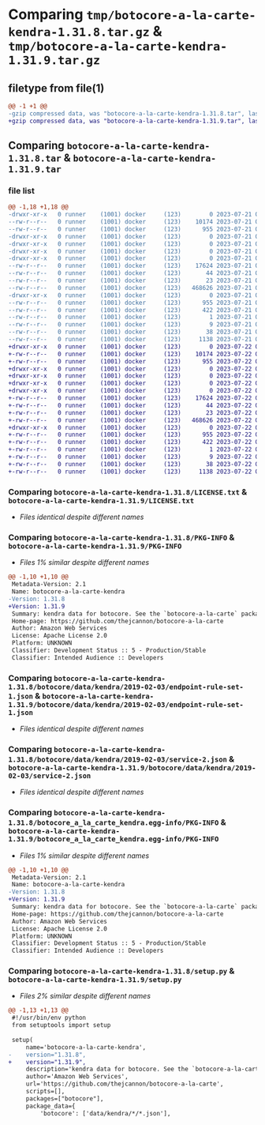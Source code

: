 # Comparing `tmp/botocore-a-la-carte-kendra-1.31.8.tar.gz` & `tmp/botocore-a-la-carte-kendra-1.31.9.tar.gz`

## filetype from file(1)

```diff
@@ -1 +1 @@
-gzip compressed data, was "botocore-a-la-carte-kendra-1.31.8.tar", last modified: Fri Jul 21 01:21:34 2023, max compression
+gzip compressed data, was "botocore-a-la-carte-kendra-1.31.9.tar", last modified: Sat Jul 22 01:20:36 2023, max compression
```

## Comparing `botocore-a-la-carte-kendra-1.31.8.tar` & `botocore-a-la-carte-kendra-1.31.9.tar`

### file list

```diff
@@ -1,18 +1,18 @@
-drwxr-xr-x   0 runner    (1001) docker     (123)        0 2023-07-21 01:21:34.471161 botocore-a-la-carte-kendra-1.31.8/
--rw-r--r--   0 runner    (1001) docker     (123)    10174 2023-07-21 01:21:34.000000 botocore-a-la-carte-kendra-1.31.8/LICENSE.txt
--rw-r--r--   0 runner    (1001) docker     (123)      955 2023-07-21 01:21:34.471161 botocore-a-la-carte-kendra-1.31.8/PKG-INFO
-drwxr-xr-x   0 runner    (1001) docker     (123)        0 2023-07-21 01:21:34.471161 botocore-a-la-carte-kendra-1.31.8/botocore/
-drwxr-xr-x   0 runner    (1001) docker     (123)        0 2023-07-21 01:21:34.471161 botocore-a-la-carte-kendra-1.31.8/botocore/data/
-drwxr-xr-x   0 runner    (1001) docker     (123)        0 2023-07-21 01:21:34.471161 botocore-a-la-carte-kendra-1.31.8/botocore/data/kendra/
-drwxr-xr-x   0 runner    (1001) docker     (123)        0 2023-07-21 01:21:34.471161 botocore-a-la-carte-kendra-1.31.8/botocore/data/kendra/2019-02-03/
--rw-r--r--   0 runner    (1001) docker     (123)    17624 2023-07-21 01:21:06.000000 botocore-a-la-carte-kendra-1.31.8/botocore/data/kendra/2019-02-03/endpoint-rule-set-1.json
--rw-r--r--   0 runner    (1001) docker     (123)       44 2023-07-21 01:21:06.000000 botocore-a-la-carte-kendra-1.31.8/botocore/data/kendra/2019-02-03/examples-1.json
--rw-r--r--   0 runner    (1001) docker     (123)       23 2023-07-21 01:21:06.000000 botocore-a-la-carte-kendra-1.31.8/botocore/data/kendra/2019-02-03/paginators-1.json
--rw-r--r--   0 runner    (1001) docker     (123)   468626 2023-07-21 01:21:06.000000 botocore-a-la-carte-kendra-1.31.8/botocore/data/kendra/2019-02-03/service-2.json
-drwxr-xr-x   0 runner    (1001) docker     (123)        0 2023-07-21 01:21:34.471161 botocore-a-la-carte-kendra-1.31.8/botocore_a_la_carte_kendra.egg-info/
--rw-r--r--   0 runner    (1001) docker     (123)      955 2023-07-21 01:21:34.000000 botocore-a-la-carte-kendra-1.31.8/botocore_a_la_carte_kendra.egg-info/PKG-INFO
--rw-r--r--   0 runner    (1001) docker     (123)      422 2023-07-21 01:21:34.000000 botocore-a-la-carte-kendra-1.31.8/botocore_a_la_carte_kendra.egg-info/SOURCES.txt
--rw-r--r--   0 runner    (1001) docker     (123)        1 2023-07-21 01:21:34.000000 botocore-a-la-carte-kendra-1.31.8/botocore_a_la_carte_kendra.egg-info/dependency_links.txt
--rw-r--r--   0 runner    (1001) docker     (123)        9 2023-07-21 01:21:34.000000 botocore-a-la-carte-kendra-1.31.8/botocore_a_la_carte_kendra.egg-info/top_level.txt
--rw-r--r--   0 runner    (1001) docker     (123)       38 2023-07-21 01:21:34.471161 botocore-a-la-carte-kendra-1.31.8/setup.cfg
--rw-r--r--   0 runner    (1001) docker     (123)     1138 2023-07-21 01:21:34.000000 botocore-a-la-carte-kendra-1.31.8/setup.py
+drwxr-xr-x   0 runner    (1001) docker     (123)        0 2023-07-22 01:20:36.517097 botocore-a-la-carte-kendra-1.31.9/
+-rw-r--r--   0 runner    (1001) docker     (123)    10174 2023-07-22 01:20:36.000000 botocore-a-la-carte-kendra-1.31.9/LICENSE.txt
+-rw-r--r--   0 runner    (1001) docker     (123)      955 2023-07-22 01:20:36.517097 botocore-a-la-carte-kendra-1.31.9/PKG-INFO
+drwxr-xr-x   0 runner    (1001) docker     (123)        0 2023-07-22 01:20:36.513097 botocore-a-la-carte-kendra-1.31.9/botocore/
+drwxr-xr-x   0 runner    (1001) docker     (123)        0 2023-07-22 01:20:36.513097 botocore-a-la-carte-kendra-1.31.9/botocore/data/
+drwxr-xr-x   0 runner    (1001) docker     (123)        0 2023-07-22 01:20:36.513097 botocore-a-la-carte-kendra-1.31.9/botocore/data/kendra/
+drwxr-xr-x   0 runner    (1001) docker     (123)        0 2023-07-22 01:20:36.517097 botocore-a-la-carte-kendra-1.31.9/botocore/data/kendra/2019-02-03/
+-rw-r--r--   0 runner    (1001) docker     (123)    17624 2023-07-22 01:20:09.000000 botocore-a-la-carte-kendra-1.31.9/botocore/data/kendra/2019-02-03/endpoint-rule-set-1.json
+-rw-r--r--   0 runner    (1001) docker     (123)       44 2023-07-22 01:20:09.000000 botocore-a-la-carte-kendra-1.31.9/botocore/data/kendra/2019-02-03/examples-1.json
+-rw-r--r--   0 runner    (1001) docker     (123)       23 2023-07-22 01:20:09.000000 botocore-a-la-carte-kendra-1.31.9/botocore/data/kendra/2019-02-03/paginators-1.json
+-rw-r--r--   0 runner    (1001) docker     (123)   468626 2023-07-22 01:20:09.000000 botocore-a-la-carte-kendra-1.31.9/botocore/data/kendra/2019-02-03/service-2.json
+drwxr-xr-x   0 runner    (1001) docker     (123)        0 2023-07-22 01:20:36.517097 botocore-a-la-carte-kendra-1.31.9/botocore_a_la_carte_kendra.egg-info/
+-rw-r--r--   0 runner    (1001) docker     (123)      955 2023-07-22 01:20:36.000000 botocore-a-la-carte-kendra-1.31.9/botocore_a_la_carte_kendra.egg-info/PKG-INFO
+-rw-r--r--   0 runner    (1001) docker     (123)      422 2023-07-22 01:20:36.000000 botocore-a-la-carte-kendra-1.31.9/botocore_a_la_carte_kendra.egg-info/SOURCES.txt
+-rw-r--r--   0 runner    (1001) docker     (123)        1 2023-07-22 01:20:36.000000 botocore-a-la-carte-kendra-1.31.9/botocore_a_la_carte_kendra.egg-info/dependency_links.txt
+-rw-r--r--   0 runner    (1001) docker     (123)        9 2023-07-22 01:20:36.000000 botocore-a-la-carte-kendra-1.31.9/botocore_a_la_carte_kendra.egg-info/top_level.txt
+-rw-r--r--   0 runner    (1001) docker     (123)       38 2023-07-22 01:20:36.517097 botocore-a-la-carte-kendra-1.31.9/setup.cfg
+-rw-r--r--   0 runner    (1001) docker     (123)     1138 2023-07-22 01:20:36.000000 botocore-a-la-carte-kendra-1.31.9/setup.py
```

### Comparing `botocore-a-la-carte-kendra-1.31.8/LICENSE.txt` & `botocore-a-la-carte-kendra-1.31.9/LICENSE.txt`

 * *Files identical despite different names*

### Comparing `botocore-a-la-carte-kendra-1.31.8/PKG-INFO` & `botocore-a-la-carte-kendra-1.31.9/PKG-INFO`

 * *Files 1% similar despite different names*

```diff
@@ -1,10 +1,10 @@
 Metadata-Version: 2.1
 Name: botocore-a-la-carte-kendra
-Version: 1.31.8
+Version: 1.31.9
 Summary: kendra data for botocore. See the `botocore-a-la-carte` package for more info.
 Home-page: https://github.com/thejcannon/botocore-a-la-carte
 Author: Amazon Web Services
 License: Apache License 2.0
 Platform: UNKNOWN
 Classifier: Development Status :: 5 - Production/Stable
 Classifier: Intended Audience :: Developers
```

### Comparing `botocore-a-la-carte-kendra-1.31.8/botocore/data/kendra/2019-02-03/endpoint-rule-set-1.json` & `botocore-a-la-carte-kendra-1.31.9/botocore/data/kendra/2019-02-03/endpoint-rule-set-1.json`

 * *Files identical despite different names*

### Comparing `botocore-a-la-carte-kendra-1.31.8/botocore/data/kendra/2019-02-03/service-2.json` & `botocore-a-la-carte-kendra-1.31.9/botocore/data/kendra/2019-02-03/service-2.json`

 * *Files identical despite different names*

### Comparing `botocore-a-la-carte-kendra-1.31.8/botocore_a_la_carte_kendra.egg-info/PKG-INFO` & `botocore-a-la-carte-kendra-1.31.9/botocore_a_la_carte_kendra.egg-info/PKG-INFO`

 * *Files 1% similar despite different names*

```diff
@@ -1,10 +1,10 @@
 Metadata-Version: 2.1
 Name: botocore-a-la-carte-kendra
-Version: 1.31.8
+Version: 1.31.9
 Summary: kendra data for botocore. See the `botocore-a-la-carte` package for more info.
 Home-page: https://github.com/thejcannon/botocore-a-la-carte
 Author: Amazon Web Services
 License: Apache License 2.0
 Platform: UNKNOWN
 Classifier: Development Status :: 5 - Production/Stable
 Classifier: Intended Audience :: Developers
```

### Comparing `botocore-a-la-carte-kendra-1.31.8/setup.py` & `botocore-a-la-carte-kendra-1.31.9/setup.py`

 * *Files 2% similar despite different names*

```diff
@@ -1,13 +1,13 @@
 #!/usr/bin/env python
 from setuptools import setup
 
 setup(
     name='botocore-a-la-carte-kendra',
-    version="1.31.8",
+    version="1.31.9",
     description='kendra data for botocore. See the `botocore-a-la-carte` package for more info.',
     author='Amazon Web Services',
     url='https://github.com/thejcannon/botocore-a-la-carte',
     scripts=[],
     packages=["botocore"],
     package_data={
         'botocore': ['data/kendra/*/*.json'],
```

